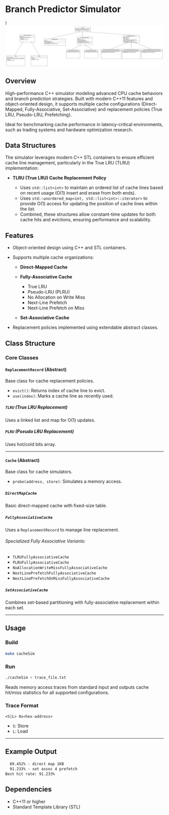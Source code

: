 
# Branch Predictor Simulator

!![UML](uml.png)

## Overview

High-performance C++ simulator modeling advanced CPU cache behaviors and branch prediction strategies. Built with modern C++11 features and object-oriented design, it supports multiple cache configurations (Direct-Mapped, Fully-Associative, Set-Associative) and replacement policies (True LRU, Pseudo-LRU, Prefetching).

Ideal for benchmarking cache performance in latency-critical environments, such as trading systems and hardware optimization research.

## Data Structures

The simulator leverages modern C++ STL containers to ensure efficient cache line management, particularly in the True LRU (TLRU) implementation:

* **TLRU (True LRU) Cache Replacement Policy**

  * Uses `std::list<int>` to maintain an ordered list of cache lines based on recent usage (O(1) insert and erase from both ends).
  * Uses `std::unordered_map<int, std::list<int>::iterator>` to provide O(1) access for updating the position of cache lines within the list.
  * Combined, these structures allow constant-time updates for both cache hits and evictions, ensuring performance and scalability.

## Features

* Object-oriented design using C++ and STL containers.
* Supports multiple cache organizations:

  * **Direct-Mapped Cache**
  * **Fully-Associative Cache**

    * True LRU
    * Pseudo-LRU (PLRU)
    * No Allocation on Write Miss
    * Next-Line Prefetch
    * Next-Line Prefetch on Miss
  * **Set-Associative Cache**
* Replacement policies implemented using extendable abstract classes.

## Class Structure

### Core Classes

#### `ReplacementRecord` (Abstract)

Base class for cache replacement policies.

* `evict()`: Returns index of cache line to evict.
* `use(index)`: Marks a cache line as recently used.

##### `TLRU` (True LRU Replacement)

Uses a linked list and map for O(1) updates.

##### `PLRU` (Pseudo LRU Replacement)

Uses hot/cold bits array.

---

#### `Cache` (Abstract)

Base class for cache simulators.

* `probe(address, store)`: Simulates a memory access.

##### `DirectMapCache`

Basic direct-mapped cache with fixed-size table.

##### `FullyAssociativeCache`

Uses a `ReplacementRecord` to manage line replacement.

###### Specialized Fully Associative Variants:

* `TLRUFullyAssociativeCache`
* `PLRUFullyAssociativeCache`
* `NoAllocationWriteMissFullyAssociativeCache`
* `NextLinePrefetchFullyAssociativeCache`
* `NextLinePrefetchOnMissFullyAssociativeCache`

##### `SetAssociativeCache`

Combines set-based partitioning with fully-associative replacement within each set.

---

## Usage

### Build

```bash
make cacheSim
```

### Run

```bash
./cacheSim < trace_file.txt
```

Reads memory access traces from standard input and outputs cache hit/miss statistics for all supported configurations.

### Trace Format

```
<S|L> 0x<hex-address>
```

* `S`: Store
* `L`: Load

---

## Example Output

```
  89.452% - direct map 1KB
  91.233% - set assoc 4 prefetch
Best hit rate: 91.233%
```

## Dependencies

* C++11 or higher
* Standard Template Library (STL)
